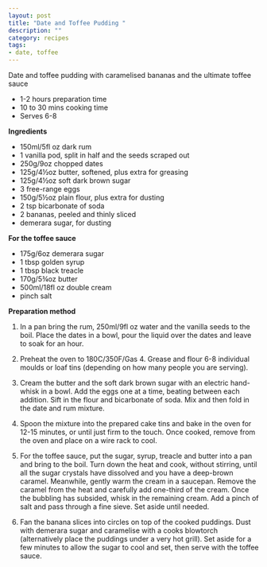 ```yaml
---
layout: post
title: "Date and Toffee Pudding "
description: ""
category: recipes
tags: 
- date, toffee
---
```

 
<!--start excerpt-->
 Date and toffee pudding with
caramelised bananas and the ultimate
toffee sauce
 
<!--more tag-->

* 1-2 hours preparation time
* 10 to 30 mins cooking time
* Serves 6-8

<b>Ingredients</b>

* 150ml/5fl oz dark rum
* 1 vanilla pod, split in half and the seeds scraped out
* 250g/9oz chopped dates
* 125g/4½oz butter, softened, plus extra for greasing
* 125g/4½oz soft dark brown sugar
* 3 free-range eggs
* 150g/5½oz plain flour, plus extra for dusting
* 2 tsp bicarbonate of soda
* 2 bananas, peeled and thinly sliced
* demerara sugar, for dusting

<b>For the toffee sauce</b>

* 175g/6oz demerara sugar
* 1 tbsp golden syrup
* 1 tbsp black treacle
* 170g/5¾oz butter
* 500ml/18fl oz double cream
* pinch salt

<b>Preparation method</b>

1. In a pan bring the rum, 250ml/9fl oz water and the vanilla seeds to
  the boil. Place the dates in a bowl, pour the liquid over the dates and
  leave to soak for an hour.

2. Preheat the oven to 180C/350F/Gas 4. Grease and flour 6-8
  individual moulds or loaf tins (depending on how many people you
  are serving).

3. Cream the butter and the soft dark brown sugar with an electric
  hand-whisk in a bowl. Add the eggs one at a time, beating between
  each addition. Sift in the flour and bicarbonate of soda. Mix and then
  fold in the date and rum mixture.

4. Spoon the mixture into the prepared cake tins and bake in the oven
  for 12-15 minutes, or until just firm to the touch. Once cooked,
  remove from the oven and place on a wire rack to cool.

5. For the toffee sauce, put the sugar, syrup, treacle and butter into a
  pan and bring to the boil. Turn down the heat and cook, without
  stirring, until all the sugar crystals have dissolved and you have a
  deep-brown caramel. Meanwhile, gently warm the cream in a
  saucepan. Remove the caramel from the heat and carefully add
  one-third of the cream. Once the bubbling has subsided, whisk in the
  remaining cream. Add a pinch of salt and pass through a fine sieve.
  Set aside until needed.

6. Fan the banana slices into circles on top of the cooked puddings.
  Dust with demerara sugar and caramelise with a cooks blowtorch
  (alternatively place the puddings under a very hot grill). Set aside for
  a few minutes to allow the sugar to cool and set, then serve with the
  toffee sauce.
